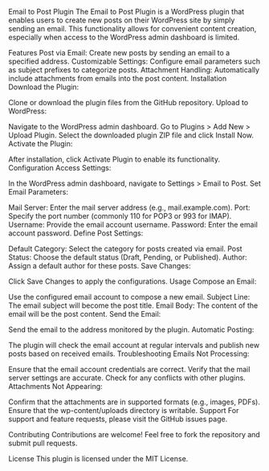 Email to Post Plugin
The Email to Post Plugin is a WordPress plugin that enables users to create new posts on their WordPress site by simply sending an email. This functionality allows for convenient content creation, especially when access to the WordPress admin dashboard is limited.

Features
Post via Email: Create new posts by sending an email to a specified address.
Customizable Settings: Configure email parameters such as subject prefixes to categorize posts.
Attachment Handling: Automatically include attachments from emails into the post content.
Installation
Download the Plugin:

Clone or download the plugin files from the GitHub repository.
Upload to WordPress:

Navigate to the WordPress admin dashboard.
Go to Plugins > Add New > Upload Plugin.
Select the downloaded plugin ZIP file and click Install Now.
Activate the Plugin:

After installation, click Activate Plugin to enable its functionality.
Configuration
Access Settings:

In the WordPress admin dashboard, navigate to Settings > Email to Post.
Set Email Parameters:

Mail Server: Enter the mail server address (e.g., mail.example.com).
Port: Specify the port number (commonly 110 for POP3 or 993 for IMAP).
Username: Provide the email account username.
Password: Enter the email account password.
Define Post Settings:

Default Category: Select the category for posts created via email.
Post Status: Choose the default status (Draft, Pending, or Published).
Author: Assign a default author for these posts.
Save Changes:

Click Save Changes to apply the configurations.
Usage
Compose an Email:

Use the configured email account to compose a new email.
Subject Line: The email subject will become the post title.
Email Body: The content of the email will be the post content.
Send the Email:

Send the email to the address monitored by the plugin.
Automatic Posting:

The plugin will check the email account at regular intervals and publish new posts based on received emails.
Troubleshooting
Emails Not Processing:

Ensure that the email account credentials are correct.
Verify that the mail server settings are accurate.
Check for any conflicts with other plugins.
Attachments Not Appearing:

Confirm that the attachments are in supported formats (e.g., images, PDFs).
Ensure that the wp-content/uploads directory is writable.
Support
For support and feature requests, please visit the GitHub issues page.

Contributing
Contributions are welcome! Feel free to fork the repository and submit pull requests.

License
This plugin is licensed under the MIT License.
